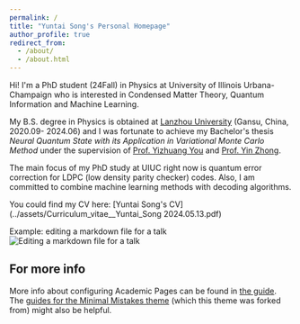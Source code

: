 ```yaml
---
permalink: /
title: "Yuntai Song's Personal Homepage"
author_profile: true
redirect_from: 
  - /about/
  - /about.html
---
```


Hi! I'm a PhD student (24Fall) in Physics at University of Illinois Urbana-Champaign who is interested in Condensed Matter Theory, Quantum Information and Machine Learning. 

My B.S. degree in Physics is obtained at [Lanzhou University](http://phy.lzu.edu.cn/English.htm) (Gansu, China, 2020.09- 2024.06) and I was fortunate to achieve my Bachelor's thesis *Neural Quantum State with its Application in Variational Monte Carlo Method* under the supervision of [Prof. Yizhuang You](https://scholar.google.ca/citations?user=jXdbhiQAAAAJ&hl=en) and [Prof. Yin Zhong](https://www.researchgate.net/profile/Yin-Zhong-4).

The main focus of my PhD study at UIUC right now is quantum error correction for LDPC (low density parity checker) codes. Also, I am committed to combine machine learning methods with decoding algorithms.

You could find my CV here: [Yuntai Song's CV](../assets/Curriculum_vitae__Yuntai_Song 2024.05.13.pdf) 

Example: editing a markdown file for a talk
![Editing a markdown file for a talk](/images/editing-talk.png)

For more info
------
More info about configuring Academic Pages can be found in [the guide](https://academicpages.github.io/markdown/). The [guides for the Minimal Mistakes theme](https://mmistakes.github.io/minimal-mistakes/docs/configuration/) (which this theme was forked from) might also be helpful.
